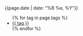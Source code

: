 <div class="meta_wrapper">
<time datetime="{{page.date | date: "%Y-%m-%d"}}">{{page.date | date: "%B %e, %Y"}}</time>
<ul class="tag_list_in_post">
{% for tag in page.tags %}
    <li class="inline tag_list_item"><a class="tag_list_link" href="/tag/{{ tag }}">{{ tag }}</a>
    </li>
{% endfor %}
</ul></div>
